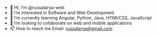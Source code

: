 - 👋 Hi, I’m @russalarya-web
- 👀 I’m interested in Software and Web Development
- 🌱 I’m currently learning Angular, Python, Java, HTMl/CSS, JavaScript
- 💞️ I’m looking to collaborate on web and mobile applications
- 📫 How to reach me Email: russalarya@gmail.com

<!---
russalarya-web/russalarya-web is a ✨ special ✨ repository because its `README.md` (this file) appears on your GitHub profile.
You can click the Preview link to take a look at your changes.
--->

